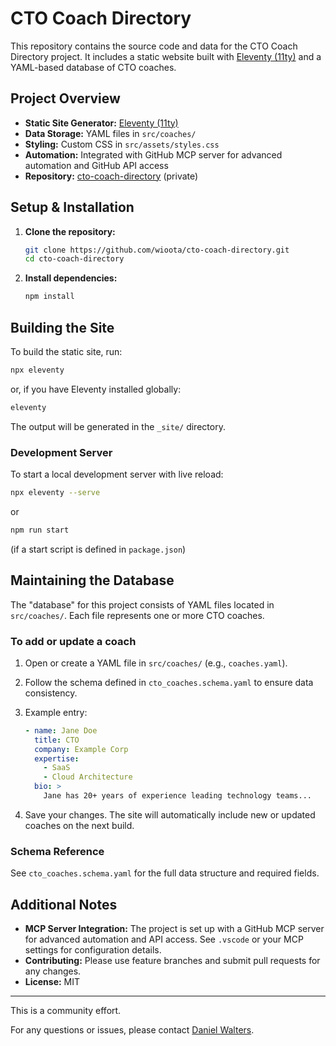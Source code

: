 # CTO Coach Directory

This repository contains the source code and data for the CTO Coach Directory project. It includes a static website built with [Eleventy (11ty)](https://www.11ty.dev/) and a YAML-based database of CTO coaches.

## Project Overview

- **Static Site Generator:** [Eleventy (11ty)](https://www.11ty.dev/)
- **Data Storage:** YAML files in `src/coaches/`
- **Styling:** Custom CSS in `src/assets/styles.css`
- **Automation:** Integrated with GitHub MCP server for advanced automation and GitHub API access
- **Repository:** [cto-coach-directory](https://github.com/wioota/cto-coach-directory) (private)

## Setup & Installation

1. **Clone the repository:**

   ```sh
   git clone https://github.com/wioota/cto-coach-directory.git
   cd cto-coach-directory
   ```


2. **Install dependencies:**

   ```sh
   npm install
   ```


## Building the Site

To build the static site, run:

```sh
npx eleventy
```

or, if you have Eleventy installed globally:

```sh
eleventy
```


The output will be generated in the `_site/` directory.

### Development Server

To start a local development server with live reload:

```sh
npx eleventy --serve
```

or

```sh
npm run start
```

(if a start script is defined in `package.json`)

## Maintaining the Database

The "database" for this project consists of YAML files located in `src/coaches/`. Each file represents one or more CTO coaches.

### To add or update a coach

1. Open or create a YAML file in `src/coaches/` (e.g., `coaches.yaml`).
2. Follow the schema defined in `cto_coaches.schema.yaml` to ensure data consistency.
3. Example entry:

   ```yaml
   - name: Jane Doe
     title: CTO
     company: Example Corp
     expertise:
       - SaaS
       - Cloud Architecture
     bio: >
       Jane has 20+ years of experience leading technology teams...
   ```


4. Save your changes. The site will automatically include new or updated coaches on the next build.

### Schema Reference

See `cto_coaches.schema.yaml` for the full data structure and required fields.

## Additional Notes

- **MCP Server Integration:** The project is set up with a GitHub MCP server for advanced automation and API access. See `.vscode` or your MCP settings for configuration details.
- **Contributing:** Please use feature branches and submit pull requests for any changes.
- **License:** MIT

---
This is a community effort.

For any questions or issues, please contact [Daniel Walters](https://github.com/wioota).

